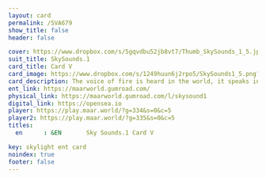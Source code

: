 ```yaml
---
layout: card
permalink: /SVA679
show_title: false
header: false

cover: https://www.dropbox.com/s/5gqvdbu52jb8vt7/Thumb_SkySounds_1_5.jpg?raw=1
suit_title: SkySounds.1
card_title: Card V
card_image: https://www.dropbox.com/s/1249huun6j2rpo5/SkySounds1_5.png?raw=1
card_description: The voice of fire is heard in the world, it speaks in the tongues of volcanoes and whispers in the embers of campfires. Fire is a force of nature, both destructive and transformative. The beings of Maar World have always been fascinated by the voice of fire, and they have woven it into their myths and legends. Fire is a reminder of the power of the planet and its ability to create and destroy. It is a source of warmth and light, but also a source of danger, capable of burning down forests and devastating communities. The voice of fire reminds us of its importance and the need to respect and harness its power. It is a reminder that, like all-natural elements, the fire must be respected and understood, in order to be able to live in harmony with it.
ent_link: https://maarworld.gumroad.com/
physical_link: https://maarworld.gumroad.com/l/skysound1
digital_link: https://opensea.io
player: https://play.maar.world/?g=334&s=0&c=5
player2: https://play.maar.world/?g=335&s=0&c=5
titles:
  en      : &EN       Sky Sounds.1 Card V

key: skylight ent card 
noindex: true
footer: false
---
```

